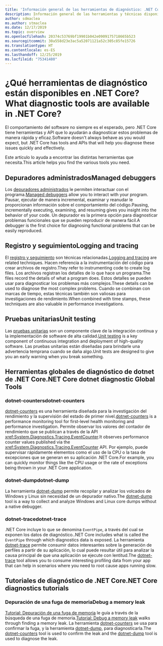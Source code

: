 ```yaml
---
title: 'Información general de las herramientas de diagnóstico: .NET Core'
description: Información general de las herramientas y técnicas disponibles para diagnosticar las aplicaciones de .NET Core.
author: sdmaclea
ms.author: stmaclea
ms.date: 12/17/2019
ms.topic: overview
ms.openlocfilehash: 20374c53769bf19901b042e0909175718665b523
ms.sourcegitcommit: 30a558d23e3ac5a52071121a52c305c85fe15726
ms.translationtype: HT
ms.contentlocale: es-ES
ms.lasthandoff: 12/25/2019
ms.locfileid: "75341480"
---
```

# <a name="what-diagnostic-tools-are-available-in-net-core"></a><span data-ttu-id="6ea83-103">¿Qué herramientas de diagnóstico están disponibles en .NET Core?</span><span class="sxs-lookup"><span data-stu-id="6ea83-103">What diagnostic tools are available in .NET Core?</span></span>

<span data-ttu-id="6ea83-104">El comportamiento del software no siempre es el esperado, pero .NET Core tiene herramientas y API que lo ayudarán a diagnosticar estos problemas de manera rápida y eficaz.</span><span class="sxs-lookup"><span data-stu-id="6ea83-104">Software doesn't always behave as you would expect, but .NET Core has tools and APIs that will help you diagnose these issues quickly and effectively.</span></span>

<span data-ttu-id="6ea83-105">Este artículo lo ayuda a encontrar las distintas herramientas que necesita.</span><span class="sxs-lookup"><span data-stu-id="6ea83-105">This article helps you find the various tools you need.</span></span>

## <a name="managed-debuggers"></a><span data-ttu-id="6ea83-106">Depuradores administrados</span><span class="sxs-lookup"><span data-stu-id="6ea83-106">Managed debuggers</span></span>

<span data-ttu-id="6ea83-107">Los [depuradores administrados](managed-debuggers.md) le permiten interactuar con el programa.</span><span class="sxs-lookup"><span data-stu-id="6ea83-107">[Managed debuggers](managed-debuggers.md) allow you to interact with your program.</span></span> <span data-ttu-id="6ea83-108">Pausar, ejecutar de manera incremental, examinar y reanudar le proporcionan información sobre el comportamiento del código.</span><span class="sxs-lookup"><span data-stu-id="6ea83-108">Pausing, incrementally executing, examining,  and resuming gives you insight into the behavior of your code.</span></span> <span data-ttu-id="6ea83-109">Un depurador es la primera opción para diagnosticar problemas funcionales que se pueden reproducir de manera fácil.</span><span class="sxs-lookup"><span data-stu-id="6ea83-109">A debugger is the first choice for diagnosing functional problems that can be easily reproduced.</span></span>

## <a name="logging-and-tracing"></a><span data-ttu-id="6ea83-110">Registro y seguimiento</span><span class="sxs-lookup"><span data-stu-id="6ea83-110">Logging and tracing</span></span>

<span data-ttu-id="6ea83-111">El [registro y seguimiento](logging-tracing.md) son técnicas relacionadas.</span><span class="sxs-lookup"><span data-stu-id="6ea83-111">[Logging and tracing](logging-tracing.md) are related techniques.</span></span> <span data-ttu-id="6ea83-112">Hacen referencia a la instrumentación del código para crear archivos de registro.</span><span class="sxs-lookup"><span data-stu-id="6ea83-112">They refer to instrumenting code to create log files.</span></span> <span data-ttu-id="6ea83-113">Los archivos registran los detalles de lo que hace un programa.</span><span class="sxs-lookup"><span data-stu-id="6ea83-113">The files record the details of what a program does.</span></span> <span data-ttu-id="6ea83-114">Estos detalles se pueden usar para diagnosticar los problemas más complejos.</span><span class="sxs-lookup"><span data-stu-id="6ea83-114">These details can be used to diagnose the most complex problems.</span></span> <span data-ttu-id="6ea83-115">Cuando se combinan con marcas de tiempo, estas técnicas también son valiosas para investigaciones de rendimiento.</span><span class="sxs-lookup"><span data-stu-id="6ea83-115">When combined with time stamps, these techniques are also valuable in performance investigations.</span></span>

## <a name="unit-testing"></a><span data-ttu-id="6ea83-116">Pruebas unitarias</span><span class="sxs-lookup"><span data-stu-id="6ea83-116">Unit testing</span></span>

<span data-ttu-id="6ea83-117">Las [pruebas unitarias](../testing/index.md) son un componente clave de la integración continua y la implementación de software de alta calidad.</span><span class="sxs-lookup"><span data-stu-id="6ea83-117">[Unit testing](../testing/index.md) is a key component of continuous integration and deployment of high-quality software.</span></span> <span data-ttu-id="6ea83-118">Las pruebas unitarias están diseñadas para brindarle una advertencia temprana cuando se daña algo.</span><span class="sxs-lookup"><span data-stu-id="6ea83-118">Unit tests are designed to give you an early warning when you break something.</span></span>

## <a name="net-core-dotnet-diagnostic-global-tools"></a><span data-ttu-id="6ea83-119">Herramientas globales de diagnóstico de dotnet de .NET Core</span><span class="sxs-lookup"><span data-stu-id="6ea83-119">.NET Core dotnet diagnostic Global Tools</span></span>

### <a name="dotnet-counters"></a><span data-ttu-id="6ea83-120">dotnet-counters</span><span class="sxs-lookup"><span data-stu-id="6ea83-120">dotnet-counters</span></span>

<span data-ttu-id="6ea83-121">[dotnet-counters](dotnet-counters.md) es una herramienta diseñada para la investigación del rendimiento y la supervisión del estado de primer nivel.</span><span class="sxs-lookup"><span data-stu-id="6ea83-121">[dotnet-counters](dotnet-counters.md) is a performance monitoring tool for first-level health monitoring and performance investigation.</span></span> <span data-ttu-id="6ea83-122">Permite observar los valores del contador de rendimiento que se publican a través de la API <xref:System.Diagnostics.Tracing.EventCounter>.</span><span class="sxs-lookup"><span data-stu-id="6ea83-122">It observes performance counter values published via the <xref:System.Diagnostics.Tracing.EventCounter> API.</span></span> <span data-ttu-id="6ea83-123">Por ejemplo, puede supervisar rápidamente elementos como el uso de la CPU o la tasa de excepciones que se generan en su aplicación .NET Core.</span><span class="sxs-lookup"><span data-stu-id="6ea83-123">For example, you can quickly monitor things like the CPU usage or the rate of exceptions being thrown in your .NET Core application.</span></span>

### <a name="dotnet-dump"></a><span data-ttu-id="6ea83-124">dotnet-dump</span><span class="sxs-lookup"><span data-stu-id="6ea83-124">dotnet-dump</span></span>

<span data-ttu-id="6ea83-125">La herramienta [dotnet-dump](dotnet-dump.md) permite recopilar y analizar los volcados de Windows y Linux sin necesidad de un depurador nativo.</span><span class="sxs-lookup"><span data-stu-id="6ea83-125">The [dotnet-dump](dotnet-dump.md) tool is a way to collect and analyze Windows and Linux core dumps without a native debugger.</span></span>

### <a name="dotnet-trace"></a><span data-ttu-id="6ea83-126">dotnet-trace</span><span class="sxs-lookup"><span data-stu-id="6ea83-126">dotnet-trace</span></span>

<span data-ttu-id="6ea83-127">.NET Core incluye lo que se denomina `EventPipe`, a través del cual se exponen los datos de diagnóstico.</span><span class="sxs-lookup"><span data-stu-id="6ea83-127">.NET Core includes what is called the `EventPipe` through which diagnostics data is exposed.</span></span> <span data-ttu-id="6ea83-128">La herramienta [dotnet-trace](dotnet-trace.md) permite consumir datos interesantes sobre la generación de perfiles a partir de su aplicación, lo cual puede resultar útil para analizar la causa principal de que una aplicación se ejecute con lentitud.</span><span class="sxs-lookup"><span data-stu-id="6ea83-128">The [dotnet-trace](dotnet-trace.md) tool allows you to consume interesting profiling data from your app that can help in scenarios where you need to root cause apps running slow.</span></span>

## <a name="net-core-diagnostics-tutorials"></a><span data-ttu-id="6ea83-129">Tutoriales de diagnóstico de .NET Core</span><span class="sxs-lookup"><span data-stu-id="6ea83-129">.NET Core diagnostics tutorials</span></span>

### <a name="debug-a-memory-leak"></a><span data-ttu-id="6ea83-130">Depuración de una fuga de memoria</span><span class="sxs-lookup"><span data-stu-id="6ea83-130">Debug a memory leak</span></span>

<span data-ttu-id="6ea83-131">[Tutorial: Depuración de una fuga de memoria](debug-memory-leak.md) le guía a través de la búsqueda de una fuga de memoria.</span><span class="sxs-lookup"><span data-stu-id="6ea83-131">[Tutorial: Debug a memory leak](debug-memory-leak.md) walks through finding a memory leak.</span></span> <span data-ttu-id="6ea83-132">La herramienta [dotnet-counters](dotnet-counters.md) se usa para confirmar la fuga, y la herramienta [dotnet-dump](dotnet-dump.md), para diagnosticarla.</span><span class="sxs-lookup"><span data-stu-id="6ea83-132">The [dotnet-counters](dotnet-counters.md) tool is used to confirm the leak and the [dotnet-dump](dotnet-dump.md) tool is used to diagnose the leak.</span></span>
